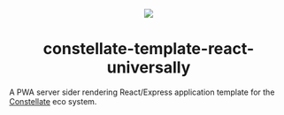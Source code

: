 <p align="center">
  <img src="https://cdn.rawgit.com/ctrlplusb/constellate/20baeb89/assets/logo.png" />
</p>

<h1 align="center">constellate-template-react-universally</h1>

A PWA server sider rendering React/Express application template for the [Constellate](https://github.com/ctrlplusb/constellate) eco system.
